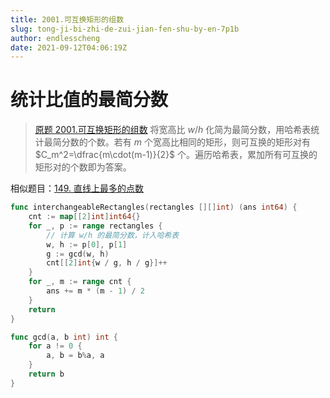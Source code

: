 ```yaml
---
title: 2001.可互换矩形的组数
slug: tong-ji-bi-zhi-de-zui-jian-fen-shu-by-en-7p1b
author: endlesscheng
date: 2021-09-12T04:06:19Z
---
```

# 统计比值的最简分数
 
> [原题 2001.可互换矩形的组数](https://leetcode.cn/problems/number-of-pairs-of-interchangeable-rectangles)
将宽高比 $w/h$ 化简为最简分数，用哈希表统计最简分数的个数。若有 $m$ 个宽高比相同的矩形，则可互换的矩形对有 $C_m^2=\dfrac{m\cdot(m-1)}{2}$ 个。遍历哈希表，累加所有可互换的矩形对的个数即为答案。

相似题目：[149. 直线上最多的点数](https://leetcode-cn.com/problems/max-points-on-a-line/)

```go
func interchangeableRectangles(rectangles [][]int) (ans int64) {
	cnt := map[[2]int]int64{}
	for _, p := range rectangles {
		// 计算 w/h 的最简分数，计入哈希表
		w, h := p[0], p[1]
		g := gcd(w, h)
		cnt[[2]int{w / g, h / g}]++
	}
	for _, m := range cnt {
		ans += m * (m - 1) / 2
	}
	return
}

func gcd(a, b int) int {
	for a != 0 {
		a, b = b%a, a
	}
	return b
}
```
